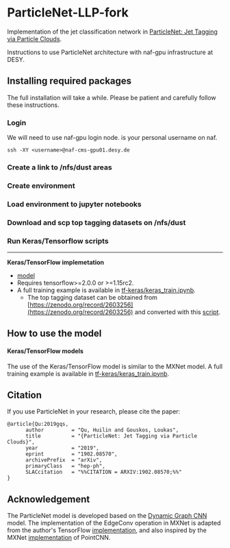 # ParticleNet-LLP-fork

Implementation of the jet classification network in [ParticleNet: Jet Tagging via Particle Clouds](https://arxiv.org/abs/1902.08570).

Instructions to use ParticleNet architecture with naf-gpu infrastructure at DESY.

## Installing required packages

The full installation will take a while. Please be patient and carefully follow these instructions.

### Login

We will need to use naf-gpu login node. <username> is your personal username on naf.

```
ssh -XY <username>@naf-cms-gpu01.desy.de
```

### Create a link to /nfs/dust areas

### Create environment

### Load environment to jupyter notebooks

### Download and scp top tagging datasets on /nfs/dust

### Run Keras/Tensorflow scripts

------
**Keras/TensorFlow implemetation** 
 - [model](tf-keras/tf_keras_model.py)
 - Requires tensorflow>=2.0.0 or >=1.15rc2. 
 - A full training example is available in [tf-keras/keras_train.ipynb](tf-keras/keras_train.ipynb). 
    - The top tagging dataset can be obtained from [https://zenodo.org/record/2603256](https://zenodo.org/record/2603256) and converted with this [script](tf-keras/convert_dataset.ipynb). 

## How to use the model

#### Keras/TensorFlow models

The use of the Keras/TensorFlow model is similar to the MXNet model. A full training example is available in [tf-keras/keras_train.ipynb](tf-keras/keras_train.ipynb).

## Citation
If you use ParticleNet in your research, please cite the paper:

	@article{Qu:2019gqs,
	      author         = "Qu, Huilin and Gouskos, Loukas",
	      title          = "{ParticleNet: Jet Tagging via Particle Clouds}",
	      year           = "2019",
	      eprint         = "1902.08570",
	      archivePrefix  = "arXiv",
	      primaryClass   = "hep-ph",
	      SLACcitation   = "%%CITATION = ARXIV:1902.08570;%%"
	}

## Acknowledgement
The ParticleNet model is developed based on the [Dynamic Graph CNN](https://arxiv.org/abs/1801.07829) model. The implementation of the EdgeConv operation in MXNet is adapted from the author's TensorFlow [implementation](https://github.com/WangYueFt/dgcnn), and also inspired by the MXNet [implementation](https://github.com/chinakook/PointCNN.MX) of PointCNN.

